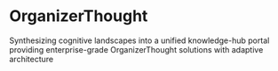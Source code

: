 # OrganizerThought
Synthesizing cognitive landscapes into a unified knowledge-hub portal providing enterprise-grade OrganizerThought solutions with adaptive architecture
